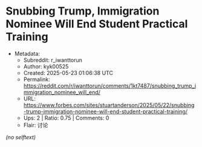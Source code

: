 # Snubbing Trump, Immigration Nominee Will End Student Practical Training

- Metadata:
  - Subreddit: r_iwanttorun
  - Author: kyk00525
  - Created: 2025-05-23 01:06:38 UTC
  - Permalink: https://reddit.com/r/iwanttorun/comments/1kt7487/snubbing_trump_immigration_nominee_will_end/
  - URL: https://www.forbes.com/sites/stuartanderson/2025/05/22/snubbing-trump-immigration-nominee-will-end-student-practical-training/
  - Ups: 2 | Ratio: 0.75 | Comments: 0
  - Flair: 讨论

_(no selftext)_

